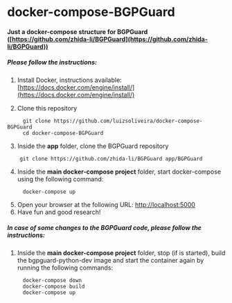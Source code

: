 # docker-compose-BGPGuard

#### Just a docker-compose structure for BGPGuard ([https://github.com/zhida-li/BGPGuard](https://github.com/zhida-li/BGPGuard))

##### **Please follow the instructions:**

1. Install Docker, instructions available: [https://docs.docker.com/engine/install/](https://docs.docker.com/engine/install/)

2. Clone this repository
```
     git clone https://github.com/luizsoliveira/docker-compose-BGPGuard
     cd docker-compose-BGPGuard
```

3. Inside the **app** folder, clone the BGPGuard repository
```
    git clone https://github.com/zhida-li/BGPGuard app/BGPGuard

```
4. Inside the **main docker-compose project** folder, start docker-compose using the following command:
```
     docker-compose up
```
5. Open your browser at the following URL: [http://localhost:5000](http://localhost:5000)
6. Have fun and good research!

##### **In case of some changes to the BGPGuard code, please follow the instructions:**

1. Inside the **main docker-compose project** folder, stop (if is started), build the bgpguard-python-dev image and start the container again by running the following commands:
```
     docker-compose down
     docker-compose build
     docker-compose up
```